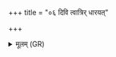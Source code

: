 +++
title = "०६ दिवि त्वात्रिर् धारयत्"

+++
<details><summary>मूलम् (GR)</summary>

दिवि त्वात्रिर् धारयत्  
सूर्या मासाय कर्तवे ।  
स एषि सुधृतस् तपन्  
स्वर् भूतावचाकशत् ॥
</details>